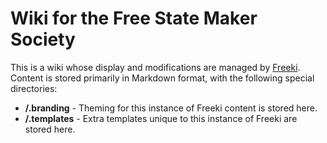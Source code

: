 <!-- Freeki metadata. Do not remove this section!
TITLE: Wiki for the Free State Maker Society
-->
# Wiki for the Free State Maker Society

This is a wiki whose display and modifications are managed by [Freeki](https://github.com/jdcasey/freeki). Content is stored primarily in Markdown format, with the following special directories:

- **/.branding**  - Theming for this instance of Freeki content is stored here.
- **/.templates** - Extra templates unique to this instance of Freeki are stored here.
